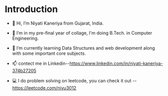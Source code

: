 # Introduction

- 👋 Hi, I’m Niyati Kaneriya from Gujarat, India.

- 👀 I’m in my pre-final year of collage, I'm doing B.Tech. in Computer Engineering.

- 🌱 I’m currently learning Data Structures and web development along with some important core subjects.

- 📫 contect me in Linkedin--https://www.linkedin.com/in/niyati-kaneriya-374b27205

- 💻 I do problem solving on leetcode, you can check it out -- https://leetcode.com/niyu3012
